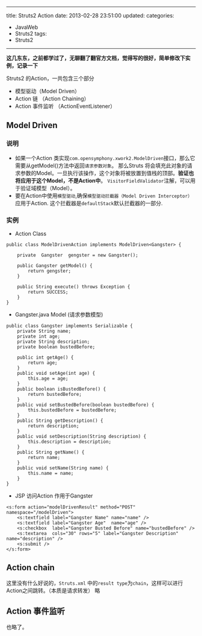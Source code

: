 ﻿----
title: Struts2 Action
date: 2013-02-28 23:51:00
updated:
categories: 
- JavaWeb
- Struts2
tags:
- Struts2
----

**这几东东，之前都学过了，无聊翻了翻官方文档，觉得写的很好，简单修改下实例，记录一下**


Struts2 的Action，一共包含三个部分
* 模型驱动（Model Driven）
* Action 链 （Action Chaining）
* Action 事件监听 （ActionEventListener）


## Model Driven
### 说明
* 如果一个Action 类实现`com.opensymphony.xwork2.ModelDriven`接口，那么它需要从getModel()方法中返回`请求参数对象`。 那么Struts 将会填充此对象的请求参数的Model。一旦执行该操作，这个对象将被放置到值栈的顶部。**验证也将应用于这个Model，不是Action中**。 `VisitorFieldValidator`注解，可以用于验证域模型（Model）。
* 要在Action中使用`模型驱动`,确保`模型驱动拦截器（Model Driven Interceptor）`应用于Action. 这个拦截器是`defaultStack`默认拦截器的一部分.

### 实例

* Action Class
```
public class ModelDrivenAction implements ModelDriven<Gangster> { 

    private  Gangster  gengster = new Gangster();

    public Gangster getModel() {
        return gengster;
    }

    public String execute() throws Exception {
        return SUCCESS;
    }
}
```
* Gangster.java  Model (请求参数模型)
```
public class Gangster implements Serializable {
    private String name;
    private int age;
    private String description;
    private boolean bustedBefore;
 
    public int getAge() {
        return age;
    }
    public void setAge(int age) {
        this.age = age;
    }
    public boolean isBustedBefore() {
        return bustedBefore;
    }
    public void setBustedBefore(boolean bustedBefore) {
        this.bustedBefore = bustedBefore;
    }
    public String getDescription() {
        return description;
    }
    public void setDescription(String description) {
        this.description = description;
    }
    public String getName() {
        return name;
    }
    public void setName(String name) {
        this.name = name;
    }
}
```
* JSP 访问Action 作用于Gangster
```
<s:form action="modelDrivenResult" method="POST" namespace="/modelDriven">   
    <s:textfield label="Gangster Name" name="name" />
    <s:textfield label="Gangster Age"  name="age" />
    <s:checkbox  label="Gangster Busted Before" name="bustedBefore" />
    <s:textarea  cols="30" rows="5" label="Gangster Description" name="description" />           
    <s:submit />
</s:form>
```


## Action chain

这里没有什么好说的，`Struts.xml` 中的`result type`为`chain`，这样可以进行Action之间跳转。（本质是请求转发）
略

## Action 事件监听
也略了。